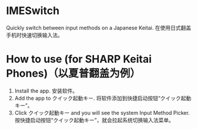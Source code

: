 # IMESwitch
Quickly switch between input methods on a Japanese Keitai.
在使用日式翻盖手机时快速切换输入法。

# How to use (for SHARP Keitai Phones)（以夏普翻盖为例）
1. Install the app. 安装软件。
2. Add the app to クイック起動キー. 将软件添加到快捷启动按钮“クイック起動キー”。
3. Click クイック起動キー and you will see the system Input Method Picker. 按快捷启动按钮“クイック起動キー”，就会拉起系统切换输入法菜单。
